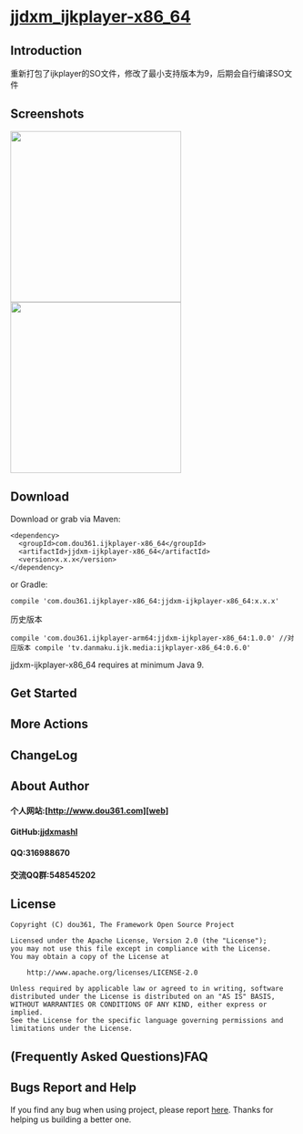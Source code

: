 # [jjdxm_ijkplayer-x86_64][project] #

## Introduction ##
重新打包了ijkplayer的SO文件，修改了最小支持版本为9，后期会自行编译SO文件

## Screenshots ##

<img src="https://raw.githubusercontent.com/jjdxmashl/jjdxm_ijkplayer-x86_64/master/screenshots/icon01.png" width="300"> 
<img src="https://raw.githubusercontent.com/jjdxmashl/jjdxm_ijkplayer-x86_64/master/screenshots/icon02.png" width="300"> 

## Download ##


Download or grab via Maven:

	<dependency>
	  <groupId>com.dou361.ijkplayer-x86_64</groupId>
	  <artifactId>jjdxm-ijkplayer-x86_64</artifactId>
	  <version>x.x.x</version>
	</dependency>

or Gradle:

	compile 'com.dou361.ijkplayer-x86_64:jjdxm-ijkplayer-x86_64:x.x.x'

历史版本

	compile 'com.dou361.ijkplayer-arm64:jjdxm-ijkplayer-x86_64:1.0.0' //对应版本 compile 'tv.danmaku.ijk.media:ijkplayer-x86_64:0.6.0'


jjdxm-ijkplayer-x86_64 requires at minimum Java 9.

## Get Started ##
## More Actions ##

## ChangeLog ##

## About Author ##

#### 个人网站:[http://www.dou361.com][web] ####
#### GitHub:[jjdxmashl][github] ####
#### QQ:316988670 ####
#### 交流QQ群:548545202 ####


## License ##

    Copyright (C) dou361, The Framework Open Source Project
    
    Licensed under the Apache License, Version 2.0 (the "License");
    you may not use this file except in compliance with the License.
    You may obtain a copy of the License at
    
     	http://www.apache.org/licenses/LICENSE-2.0
    
    Unless required by applicable law or agreed to in writing, software
    distributed under the License is distributed on an "AS IS" BASIS,
    WITHOUT WARRANTIES OR CONDITIONS OF ANY KIND, either express or implied.
    See the License for the specific language governing permissions and
    limitations under the License.

## (Frequently Asked Questions)FAQ ##
## Bugs Report and Help ##

If you find any bug when using project, please report [here][issues]. Thanks for helping us building a better one.



[web]:http://www.dou361.com
[github]:https://github.com/jjdxmashl/
[project]:https://github.com/jjdxmashl/jjdxm_ijkplayer-x86_64/
[issues]:https://github.com/jjdxmashl/jjdxm_ijkplayer-x86_64/issues/new
[downapk]:https://raw.githubusercontent.com/jjdxmashl/jjdxm_ijkplayer-x86_64/master/apk/app-debug.apk
[lastaar]:https://raw.githubusercontent.com/jjdxmashl/jjdxm_ijkplayer-x86_64/master/release/jjdxm-ijkplayer-x86_64-1.0.0.aar
[lastjar]:https://raw.githubusercontent.com/jjdxmashl/jjdxm_ijkplayer-x86_64/master/release/jjdxm-ijkplayer-x86_64-1.0.0.jar
[icon01]:https://raw.githubusercontent.com/jjdxmashl/jjdxm_ijkplayer-x86_64/master/screenshots/icon01.png
[icon02]:https://raw.githubusercontent.com/jjdxmashl/jjdxm_ijkplayer-x86_64/master/screenshots/icon02.png
